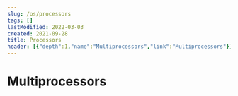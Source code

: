 ```yaml
---
slug: /os/processors
tags: []
lastModified: 2022-03-03
created: 2021-09-28
title: Processors
header: [{"depth":1,"name":"Multiprocessors","link":"Multiprocessors"}]
---
```


# Multiprocessors
